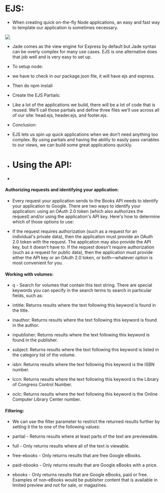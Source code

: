 # EJS:

- When creating quick on-the-fly Node applications, an easy and fast way to template our application is sometimes necessary.

![](https://th.bing.com/th/id/OIP.rvovX0wgGXSXTYvIuv2FggHaHa?w=183&h=183&c=7&o=5&dpr=1.25&pid=1.7)

- Jade comes as the view engine for Express by default but Jade syntax can be overly complex for many use cases. EJS is one alternative does that job well and is very easy to set up.

- To setup node:
- we have to check in our package.json file, it will have ejs and express.
- Then do npm install

- Create the EJS Partials:
- Like a lot of the applications we build, there will be a lot of code that is reused. We’ll call those partials and define three files we’ll use across all of our site: head.ejs, header.ejs, and footer.ejs.

- Conclusion:
- EJS lets us spin up quick applications when we don’t need anything too complex. By using partials and having the ability to easily pass variables to our views, we can build some great applications quickly.

- # Using the API:
- 
#### Authorizing requests and identifying your application:
- Every request your application sends to the Books API needs to identify your application to Google. There are two ways to identify your application: using an OAuth 2.0 token (which also authorizes the request) and/or using the application's API key. Here's how to determine which of those options to use:

- If the request requires authorization (such as a request for an individual's private data), then the application must provide an OAuth 2.0 token with the request. The application may also provide the API key, but it doesn't have to.
If the request doesn't require authorization (such as a request for public data), then the application must provide either the API key or an OAuth 2.0 token, or both—whatever option is most convenient for you.


#### Working with volumes:

- q - Search for volumes that contain this text string. There are special keywords you can specify in the search terms to search in particular fields, such as:

 - intitle: Returns results where the text following this keyword is found in the title.
  - inauthor: Returns results where the text following this keyword is found in the author.
  - inpublisher: Returns results where the text following this keyword is found in the publisher.
  - subject: Returns results where the text following this keyword is listed in the category list of the volume.
  - isbn: Returns results where the text following this keyword is the ISBN number.
  - lccn: Returns results where the text following this keyword is the Library of Congress Control Number.
  - oclc: Returns results where the text following this keyword is the Online Computer Library Center number.

#### Filtering:

- We can use the filter parameter to restrict the returned results further by setting it the to one of the following values:

 - partial - Returns results where at least parts of the text are previewable.
 - full - Only returns results where all of the text is viewable.
 - free-ebooks - Only returns results that are free Google eBooks.
 - paid-ebooks - Only returns results that are Google eBooks with a price.
 - ebooks - Only returns results that are Google eBooks, paid or free. Examples of non-eBooks would be publisher content that is available in limited preview and not for sale, or magazines.